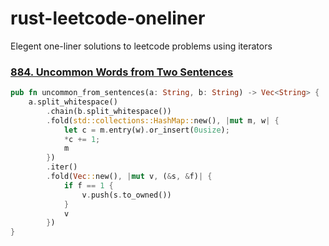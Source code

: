 # rust-leetcode-oneliner

Elegent one-liner solutions to leetcode problems using iterators

### [884. Uncommon Words from Two Sentences](https://leetcode.com/problems/uncommon-words-from-two-sentences/)

```rust
pub fn uncommon_from_sentences(a: String, b: String) -> Vec<String> {
    a.split_whitespace()
        .chain(b.split_whitespace())
        .fold(std::collections::HashMap::new(), |mut m, w| {
            let c = m.entry(w).or_insert(0usize);
            *c += 1;
            m
        })
        .iter()
        .fold(Vec::new(), |mut v, (&s, &f)| {
            if f == 1 {
                v.push(s.to_owned())
            }
            v
        })
}
```
